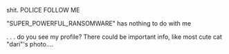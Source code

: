 shit. POLICE FOLLOW ME

"SUPER_POWERFUL_RANSOMWARE" has nothing to do with me











.
.
.
do you see my profile? There could be important info, like most cute cat "dari"'s photo....
